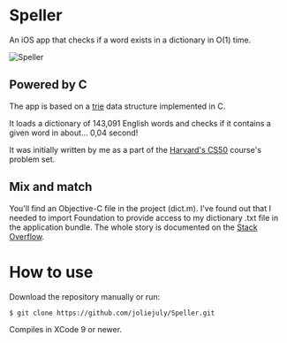 # Speller
An iOS app that checks if a word exists in a dictionary in O(1) time. 

![Speller](https://media.giphy.com/media/TgMDHBm76Q9DhENP0y/giphy.gif)

## Powered by C

The app is based on a [trie](https://en.wikipedia.org/wiki/Trie) data structure implemented in C. 

It loads a dictionary of 143,091 English words and checks if it contains a given word in about... 0,04 second!

It was initially written by me as a part of the [Harvard's CS50](https://www.edx.org/course/cs50s-introduction-computer-science-harvardx-cs50x) course's problem set. 

## Mix and match 

You'll find an Objective-C file in the project (dict.m). I've found out that I needed to import Foundation to provide access to my dictionary .txt file in the application bundle. The whole story is documented on the [Stack Overflow](https://stackoverflow.com/questions/25877635/my-c-program-reads-a-text-file-when-i-put-it-into-xcode-it-fails-whats-happen/50219478#50219478). 

# How to use

Download the repository manually or run:

```
$ git clone https://github.com/joliejuly/Speller.git
```
Compiles in XCode 9 or newer. 
